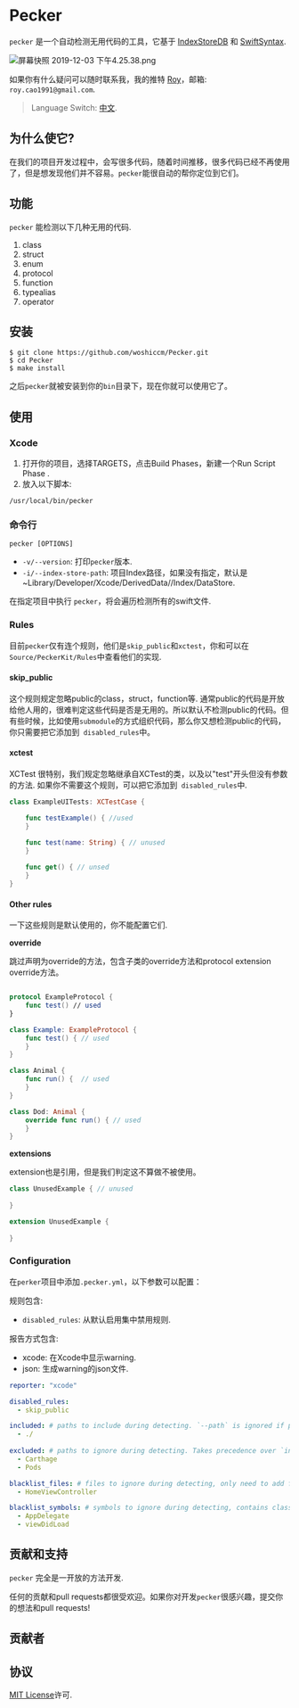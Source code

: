 # Pecker

`pecker` 是一个自动检测无用代码的工具，它基于 [IndexStoreDB](https://github.com/apple/indexstore-db.git) 和 [SwiftSyntax](https://github.com/apple/swift-syntax.git).

![屏幕快照 2019-12-03 下午4.25.38.png](https://upload-images.jianshu.io/upload_images/2086987-29c1e983fb5b604b.png?imageMogr2/auto-orient/strip%7CimageView2/2/w/1240)

如果你有什么疑问可以随时联系我，我的推特 [Roy](https://twitter.com/home)，邮箱: `roy.cao1991@gmail.com`. 


> Language Switch: [中文](README_CN.md).

## 为什么使它?
在我们的项目开发过程中，会写很多代码，随着时间推移，很多代码已经不再使用了，但是想发现他们并不容易。`pecker`能很自动的帮你定位到它们。

## 功能
`pecker` 能检测以下几种无用的代码.

1. class
2. struct
3. enum
4. protocol
5. function
6. typealias
7. operator

## 安装

```
$ git clone https://github.com/woshiccm/Pecker.git
$ cd Pecker
$ make install
```

之后`pecker`就被安装到你的`bin`目录下，现在你就可以使用它了。

## 使用

### Xcode

1. 打开你的项目，选择TARGETS，点击Build Phases，新建一个Run Script Phase .
2. 放入以下脚本:

  `/usr/local/bin/pecker`
  
### 命令行

```
pecker [OPTIONS]

```

* `-v/--version`: 打印`pecker`版本.
* `-i/--index-store-path`: 项目Index路径，如果没有指定，默认是~Library/Developer/Xcode/DerivedData/<target>/Index/DataStore.

在指定项目中执行 `pecker`，将会遍历检测所有的swift文件.

### Rules
目前`pecker`仅有连个规则，他们是`skip_public`和`xctest`，你和可以在`Source/PeckerKit/Rules`中查看他们的实现.

#### skip_public
这个规则规定忽略public的class，struct，function等. 通常public的代码是开放给他人用的，很难判定这些代码是否是无用的。所以默认不检测public的代码。但有些时候，比如使用`submodule`的方式组织代码，那么你又想检测public的代码，你只需要把它添加到` disabled_rules`中。

#### xctest
XCTest 很特别，我们规定忽略继承自XCTest的类，以及以"test"开头但没有参数的方法. 如果你不需要这个规则，可以把它添加到` disabled_rules`中.

```swift
class ExampleUITests: XCTestCase {

    func testExample() { //used
    }

    func test(name: String) { // unused
    }
    
    func get() { // unsed
    }
}

```

#### Other rules

一下这些规则是默认使用的，你不能配置它们.

**override**

跳过声明为override的方法，包含子类的override方法和protocol extension override方法。

```swift

protocol ExampleProtocol {
	func test() // used
}

class Example: ExampleProtocol {
    func test() { // used
    }
}

class Animal {
    func run() {  // used
    }
}

class Dod: Animal {
    override func run() { // used
    }
}

```

**extensions**

extension也是引用，但是我们判定这不算做不被使用。

```swift
class UnusedExample { // unused
    
}

extension UnusedExample {
    
}

```


### Configuration

在`perker`项目中添加`.pecker.yml`，以下参数可以配置：

规则包含:

* `disabled_rules`: 从默认启用集中禁用规则.

报告方式包含: 

* xcode: 在Xcode中显示warning.
* json: 生成warning的json文件.

```yaml
reporter: "xcode"

disabled_rules:
  - skip_public

included: # paths to include during detecting. `--path` is ignored if present.
  - ./
  
excluded: # paths to ignore during detecting. Takes precedence over `included`.
  - Carthage
  - Pods

blacklist_files: # files to ignore during detecting, only need to add file name, the file extension default is swift.
  - HomeViewController

blacklist_symbols: # symbols to ignore during detecting, contains class, struct, enum, etc.
  - AppDelegate
  - viewDidLoad
```

  
## 贡献和支持

`pecker` 完全是一开放的方法开发.

任何的贡献和pull requests都很受欢迎。如果你对开发`pecker`很感兴趣，提交你的想法和pull requests!

## 贡献者

## 协议
[MIT License](https://opensource.org/licenses/MIT)许可.



